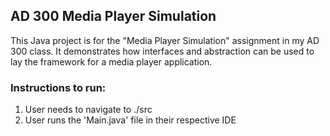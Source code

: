 ## AD 300 Media Player Simulation
This Java project is for the "Media Player Simulation" assignment in my AD 300 class. It demonstrates how interfaces and abstraction can be used to lay the framework for a media player application.

### Instructions to run:
1. User needs to navigate to ./src
2. User runs the 'Main.java' file in their respective IDE
